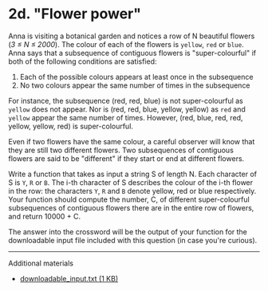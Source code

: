 
# 2d. "Flower power"

Anna is visiting a botanical garden and notices a row of N beautiful flowers
(*3 ≤ N ≤ 2000*). The colour of each of the flowers is `yellow`, `red` or
`blue`. Anna says that a subsequence of contiguous flowers is "super-colourful"
if both of the following conditions are satisfied:

  1. Each of the possible colours appears at least once in the subsequence
  2. No two colours appear the same number of times in the subsequence

For instance, the subsequence (red, red, blue) is not super-colourful as
`yellow` does not appear. Nor is (red, red, blue, yellow, yellow) as `red` and
`yellow` appear the same number of times. However,
(red, blue, red, red, yellow, yellow, red) is super-colourful.

Even if two flowers have the same colour, a careful observer will know that they
are still two different flowers. Two subsequences of contiguous flowers are said
to be "different" if they start or end at different flowers.

Write a function that takes as input a string S of length N. Each character of S
is `Y`, `R` or `B`. The i-th character of S describes the colour of the i-th
flower in the row: the characters `Y`, `R` and `B` denote yellow, red or blue
respectively. Your function should compute the number, C, of different
super-colourful subsequences of contiguous flowers there are in the entire row
of flowers, and return 10000 + C.

The answer into the crossword will be the output of your function for the
downloadable input file included with this question (in case you're curious).

----

Additional materials

  - [downloadable_input.txt (1 KB)](downloadable_input.txt)